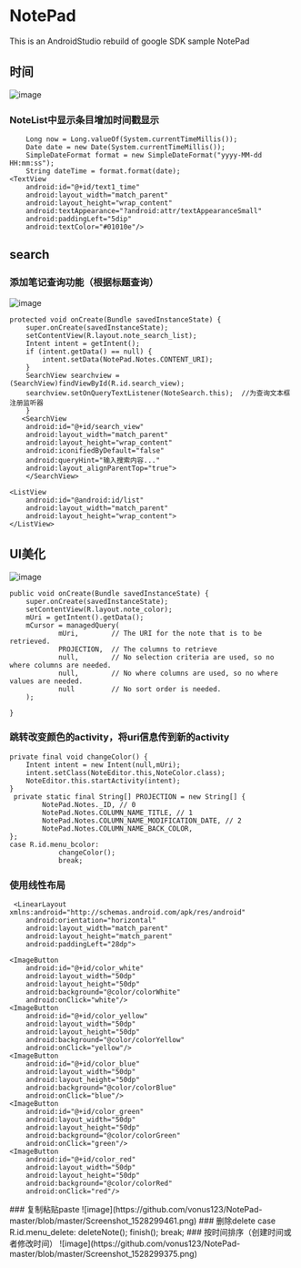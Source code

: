 # NotePad
This is an AndroidStudio rebuild of google SDK sample NotePad
## 时间
![image](https://github.com/vonus123/NotePad-master/blob/master/Screenshot_1528299366.png)
### NoteList中显示条目增加时间戳显示
    	Long now = Long.valueOf(System.currentTimeMillis());
        Date date = new Date(System.currentTimeMillis());
        SimpleDateFormat format = new SimpleDateFormat("yyyy-MM-dd HH:mm:ss");
        String dateTime = format.format(date);
	<TextView
		android:id="@+id/text1_time"
		android:layout_width="match_parent"
		android:layout_height="wrap_content"
		android:textAppearance="?android:attr/textAppearanceSmall"
		android:paddingLeft="5dip"
		android:textColor="#01010e"/>
	
## search
### 添加笔记查询功能（根据标题查询）
![image](https://github.com/vonus123/NotePad-master/blob/master/Screenshot_1528300099.png)
	
	protected void onCreate(Bundle savedInstanceState) {
		super.onCreate(savedInstanceState);
		setContentView(R.layout.note_search_list);
		Intent intent = getIntent();
		if (intent.getData() == null) {
		    intent.setData(NotePad.Notes.CONTENT_URI);
		}
		SearchView searchview = (SearchView)findViewById(R.id.search_view);
		searchview.setOnQueryTextListener(NoteSearch.this);  //为查询文本框注册监听器
	    }
	   <SearchView
		android:id="@+id/search_view"
		android:layout_width="match_parent"
		android:layout_height="wrap_content"
		android:iconifiedByDefault="false"
		android:queryHint="输入搜索内容..."
		android:layout_alignParentTop="true">
	    </SearchView>

    <ListView
        android:id="@android:id/list"
        android:layout_width="match_parent"
        android:layout_height="wrap_content">
    </ListView>

## UI美化
![image](https://github.com/vonus123/NotePad-master/blob/master/Screenshot_1528300020.png)

 	public void onCreate(Bundle savedInstanceState) {
        super.onCreate(savedInstanceState);
        setContentView(R.layout.note_color);
        mUri = getIntent().getData();
        mCursor = managedQuery(
                mUri,        // The URI for the note that is to be retrieved.
                PROJECTION,  // The columns to retrieve
                null,        // No selection criteria are used, so no where columns are needed.
                null,        // No where columns are used, so no where values are needed.
                null         // No sort order is needed.
        );

    }
 ### 跳转改变颜色的activity，将uri信息传到新的activity
    private final void changeColor() {
        Intent intent = new Intent(null,mUri);
        intent.setClass(NoteEditor.this,NoteColor.class);
        NoteEditor.this.startActivity(intent);
    }
     private static final String[] PROJECTION = new String[] {
            NotePad.Notes._ID, // 0
            NotePad.Notes.COLUMN_NAME_TITLE, // 1
            NotePad.Notes.COLUMN_NAME_MODIFICATION_DATE, // 2
            NotePad.Notes.COLUMN_NAME_BACK_COLOR,
	}; 
	case R.id.menu_bcolor:
                changeColor();
                break;
### 使用线性布局
	 <LinearLayout xmlns:android="http://schemas.android.com/apk/res/android"
	    android:orientation="horizontal"
	    android:layout_width="match_parent"
	    android:layout_height="match_parent"
	    android:paddingLeft="28dp">

    <ImageButton
        android:id="@+id/color_white"
        android:layout_width="50dp"
        android:layout_height="50dp"
        android:background="@color/colorWhite"
        android:onClick="white"/>
    <ImageButton
        android:id="@+id/color_yellow"
        android:layout_width="50dp"
        android:layout_height="50dp"
        android:background="@color/colorYellow"
        android:onClick="yellow"/>
    <ImageButton
        android:id="@+id/color_blue"
        android:layout_width="50dp"
        android:layout_height="50dp"
        android:background="@color/colorBlue"
        android:onClick="blue"/>
    <ImageButton
        android:id="@+id/color_green"
        android:layout_width="50dp"
        android:layout_height="50dp"
        android:background="@color/colorGreen"
        android:onClick="green"/>
    <ImageButton
        android:id="@+id/color_red"
        android:layout_width="50dp"
        android:layout_height="50dp"
        android:background="@color/colorRed"
        android:onClick="red"/>
</LinearLayout>
### 复制粘贴paste
	![image](https://github.com/vonus123/NotePad-master/blob/master/Screenshot_1528299461.png)
### 删除delete
	 case R.id.menu_delete:
			deleteNote();
			finish();
			break;
### 按时间排序（创建时间或者修改时间）
	![image](https://github.com/vonus123/NotePad-master/blob/master/Screenshot_1528299375.png)

